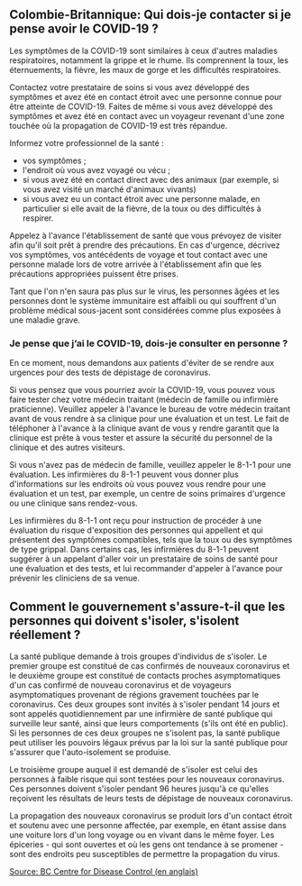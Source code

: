 ## Colombie-Britannique: Qui dois-je contacter si je pense avoir le COVID-19 ?

Les symptômes de la COVID-19 sont similaires à ceux d'autres maladies respiratoires, notamment la grippe et le rhume. Ils comprennent la toux, les éternuements, la fièvre, les maux de gorge et les difficultés respiratoires.

Contactez votre prestataire de soins si vous avez développé des symptômes et avez été en contact étroit avec une personne connue pour être atteinte de COVID-19. Faites de même si vous avez développé des symptômes et avez été en contact avec un voyageur revenant d'une zone touchée où la propagation de COVID-19 est très répandue.

Informez votre professionnel de la santé :

- vos symptômes ;
- l'endroit où vous avez voyagé ou vécu ;
- si vous avez été en contact direct avec des animaux (par exemple, si vous avez visité un marché d'animaux vivants)
- si vous avez eu un contact étroit avec une personne malade, en particulier si elle avait de la fièvre, de la toux ou des difficultés à respirer.

Appelez à l'avance l'établissement de santé que vous prévoyez de visiter afin qu'il soit prêt à prendre des précautions. En cas d'urgence, décrivez vos symptômes, vos antécédents de voyage et tout contact avec une personne malade lors de votre arrivée à l'établissement afin que les précautions appropriées puissent être prises.

Tant que l'on n'en saura pas plus sur le virus, les personnes âgées et les personnes dont le système immunitaire est affaibli ou qui souffrent d'un problème médical sous-jacent sont considérées comme plus exposées à une maladie grave.

### Je pense que j’ai le COVID-19, dois-je consulter en personne ?

En ce moment, nous demandons aux patients d'éviter de se rendre aux urgences pour des tests de dépistage de coronavirus.

Si vous pensez que vous pourriez avoir la COVID-19, vous pouvez vous faire tester chez votre médecin traitant (médecin de famille ou infirmière praticienne). Veuillez appeler à l'avance le bureau de votre médecin traitant avant de vous rendre à sa clinique pour une évaluation et un test. Le fait de téléphoner à l'avance à la clinique avant de vous y rendre garantit que la clinique est prête à vous tester et assure la sécurité du personnel de la clinique et des autres visiteurs.

Si vous n'avez pas de médecin de famille, veuillez appeler le 8-1-1 pour une évaluation. Les infirmières du 8-1-1 peuvent vous donner plus d'informations sur les endroits où vous pouvez vous rendre pour une évaluation et un test, par exemple, un centre de soins primaires d'urgence ou une clinique sans rendez-vous.

Les infirmières du 8-1-1 ont reçu pour instruction de procéder à une évaluation du risque d'exposition des personnes qui appellent et qui présentent des symptômes compatibles, tels que la toux ou des symptômes de type grippal. Dans certains cas, les infirmières du 8-1-1 peuvent suggérer à un appelant d'aller voir un prestataire de soins de santé pour une évaluation et des tests, et lui recommander d'appeler à l'avance pour prévenir les cliniciens de sa venue.

## Comment le gouvernement s'assure-t-il que les personnes qui doivent s'isoler, s'isolent réellement ?

La santé publique demande à trois groupes d'individus de s'isoler. Le premier groupe est constitué de cas confirmés de nouveaux coronavirus et le deuxième groupe est constitué de contacts proches asymptomatiques d'un cas confirmé de nouveau coronavirus et de voyageurs asymptomatiques provenant de régions gravement touchées par le coronavirus. Ces deux groupes sont invités à s'isoler pendant 14 jours et sont appelés quotidiennement par une infirmière de santé publique qui surveille leur santé, ainsi que leurs comportements (s'ils ont été en public). Si les personnes de ces deux groupes ne s'isolent pas, la santé publique peut utiliser les pouvoirs légaux prévus par la loi sur la santé publique pour s'assurer que l'auto-isolement se produise.

Le troisième groupe auquel il est demandé de s'isoler est celui des personnes à faible risque qui sont testées pour les nouveaux coronavirus. Ces personnes doivent s'isoler pendant 96 heures jusqu'à ce qu'elles reçoivent les résultats de leurs tests de dépistage de nouveaux coronavirus.

La propagation des nouveaux coronavirus se produit lors d'un contact étroit et soutenu avec une personne affectée, par exemple, en étant assise dans une voiture lors d'un long voyage ou en vivant dans le même foyer. Les épiceries - qui sont ouvertes et où les gens ont tendance à se promener - sont des endroits peu susceptibles de permettre la propagation du virus.

[Source: BC Centre for Disease Control (en anglais)](<http://www.bccdc.ca/health-info/diseases-conditions/coronavirus-(novel)#Information--about--the--virus>)
